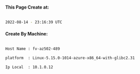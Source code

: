 
   
#### This Page Create at:

```bash

2022-08-14 - 23:16:39 UTC

```

#### Create By Machine:

```bash

Host Name : fv-az502-489

platform  : Linux-5.15.0-1014-azure-x86_64-with-glibc2.31

Ip Local  : 10.1.0.12

```

